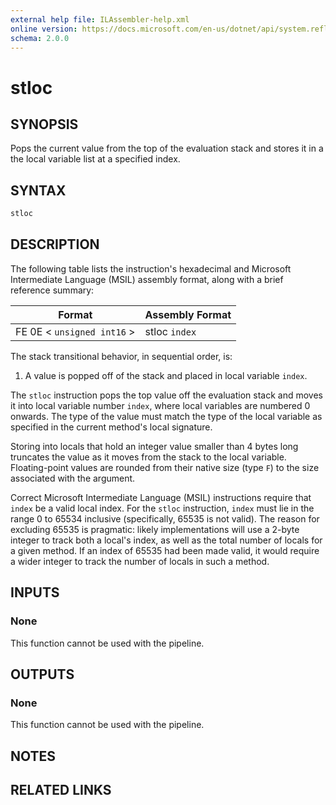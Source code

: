 ```yaml
---
external help file: ILAssembler-help.xml
online version: https://docs.microsoft.com/en-us/dotnet/api/system.reflection.emit.opcodes.stloc
schema: 2.0.0
---
```


# stloc

## SYNOPSIS

Pops the current value from the top of the evaluation stack and stores it in a the local variable list at a specified index.

## SYNTAX

```powershell
stloc
```

## DESCRIPTION

The following table lists the instruction's hexadecimal and Microsoft Intermediate Language (MSIL) assembly format, along with a brief reference summary:

| Format                     | Assembly Format |
| -------------------------- | --------------- |
| FE 0E < `unsigned int16` > | stloc `index`   |

 The stack transitional behavior, in sequential order, is:

1.  A value is popped off of the stack and placed in local variable `index`.

 The `stloc` instruction pops the top value off the evaluation stack and moves it into local variable number `index`, where local variables are numbered 0 onwards. The type of the value must match the type of the local variable as specified in the current method's local signature.

 Storing into locals that hold an integer value smaller than 4 bytes long truncates the value as it moves from the stack to the local variable. Floating-point values are rounded from their native size (type `F`) to the size associated with the argument.

 Correct Microsoft Intermediate Language (MSIL) instructions require that `index` be a valid local index. For the `stloc` instruction, `index` must lie in the range 0 to 65534 inclusive (specifically, 65535 is not valid). The reason for excluding 65535 is pragmatic: likely implementations will use a 2-byte integer to track both a local's index, as well as the total number of locals for a given method. If an index of 65535 had been made valid, it would require a wider integer to track the number of locals in such a method.

## INPUTS

### None

This function cannot be used with the pipeline.

## OUTPUTS

### None

This function cannot be used with the pipeline.

## NOTES

## RELATED LINKS
